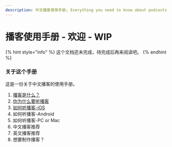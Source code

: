 ```yaml
---
description: 中文播客使用手册; Everything you need to know about podcasts.
---
```


# 播客使用手册 - 欢迎 - WIP



{% hint style="info" %}
这个文档还未完成，待完成后再来阅读吧。
{% endhint %}

### 关于这个手册 

这是一份关于中文播客的使用手册。

1. [播客是什么？](1.-what-is-podcasts.md)
2. [你为什么要听播客](why-should-you-listen-to-podcasts.md)
3. [如何听播客-iOS](3.-how-to-listen-ios/)
4. 如何听播客-Android
5. 如何听播客-PC or Mac
6. 中文播客推荐
7. 英文播客推荐
8. 想要制作播客？



